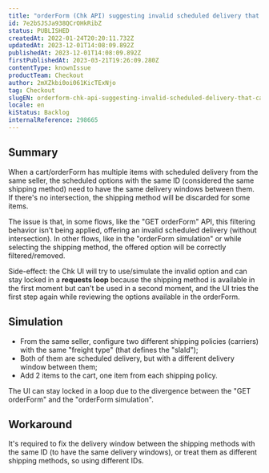 ```yaml
---
title: "orderForm (Chk API) suggesting invalid scheduled delivery that can't be used"
id: 7e2bSJSJa938QCrOHkRibZ
status: PUBLISHED
createdAt: 2022-01-24T20:20:11.732Z
updatedAt: 2023-12-01T14:08:09.892Z
publishedAt: 2023-12-01T14:08:09.892Z
firstPublishedAt: 2023-03-21T19:26:09.280Z
contentType: knownIssue
productTeam: Checkout
author: 2mXZkbi0oi061KicTExNjo
tag: Checkout
slugEN: orderform-chk-api-suggesting-invalid-scheduled-delivery-that-cant-be-used
locale: en
kiStatus: Backlog
internalReference: 298665
---
```


## Summary


When a cart/orderForm has multiple items with scheduled delivery from the same seller, the scheduled options with the same ID (considered the same shipping method) need to have the same delivery windows between them. If there's no intersection, the shipping method will be discarded for some items.

The issue is that, in some flows, like the "GET orderForm" API, this filtering behavior isn't being applied, offering an invalid scheduled delivery (without intersection). In other flows, like in the "orderForm simulation" or while selecting the shipping method, the offered option will be correctly filtered/removed.

Side-effect: the Chk UI will try to use/simulate the invalid option and can stay locked in a **requests loop** because the shipping method is available in the first moment but can't be used in a second moment, and the UI tries the first step again while reviewing the options available in the orderForm.


##

## Simulation



- From the same seller, configure two different shipping policies (carriers) with the same "freight type" (that defines the "slaId");
- Both of them are scheduled delivery, but with a different delivery window between them;
- Add 2 items to the cart, one item from each shipping policy.

The UI can stay locked in a loop due to the divergence between the "GET orderForm" and the "orderForm simulation".


##

## Workaround


It's required to fix the delivery window between the shipping methods with the same ID (to have the same delivery windows), or treat them as different shipping methods, so using different IDs.





